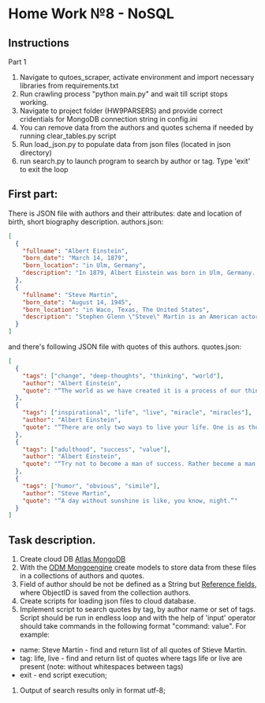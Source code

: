 # Home Work №8 - NoSQL

## Instructions

Part 1

1. Navigate to qutoes_scraper, activate environment and import necessary libraries from requirements.txt
2. Run crawling process "python main.py" and wait till script stops working.
3. Navigate to project folder (HW9PARSERS) and provide correct cridentials for MongoDB connection string in config.ini
4. You can remove data from the authors and quotes schema if needed by running clear_tables.py script
5. Run load_json.py to populate data from json files (located in json directory)
6. run search.py to launch program to search by author or tag. Type 'exit' to exit the loop

## First part:

There is JSON file with authors and their attributes: date and location of birth, short biography description.
authors.json:

```json
[
  {
    "fullname": "Albert Einstein",
    "born_date": "March 14, 1879",
    "born_location": "in Ulm, Germany",
    "description": "In 1879, Albert Einstein was born in Ulm, Germany. He completed his Ph.D. at the University of Zurich by 1909. His 1905 paper explaining the photoelectric effect, the basis of electronics, earned him the Nobel Prize in 1921. His first paper on Special Relativity Theory, also published in 1905, changed the world. After the rise of the Nazi party, Einstein made Princeton his permanent home, becoming a U.S. citizen in 1940. Einstein, a pacifist during World War I, stayed a firm proponent of social justice and responsibility. He chaired the Emergency Committee of Atomic Scientists, which organized to alert the public to the dangers of atomic warfare.At a symposium, he advised: \"In their struggle for the ethical good, teachers of religion must have the stature to give up the doctrine of a personal God, that is, give up that source of fear and hope which in the past placed such vast power in the hands of priests. In their labors they will have to avail themselves of those forces which are capable of cultivating the Good, the True, and the Beautiful in humanity itself. This is, to be sure a more difficult but an incomparably more worthy task . . . \" (\"Science, Philosophy and Religion, A Symposium,\" published by the Conference on Science, Philosophy and Religion in their Relation to the Democratic Way of Life, Inc., New York, 1941). In a letter to philosopher Eric Gutkind, dated Jan. 3, 1954, Einstein stated: \"The word god is for me nothing more than the expression and product of human weaknesses, the Bible a collection of honorable, but still primitive legends which are nevertheless pretty childish. No interpretation no matter how subtle can (for me) change this,\" (The Guardian, \"Childish superstition: Einstein's letter makes view of religion relatively clear,\" by James Randerson, May 13, 2008). D. 1955.While best known for his mass–energy equivalence formula E = mc2 (which has been dubbed \"the world's most famous equation\"), he received the 1921 Nobel Prize in Physics \"for his services to theoretical physics, and especially for his discovery of the law of the photoelectric effect\". The latter was pivotal in establishing quantum theory.Einstein thought that Newtonion mechanics was no longer enough to reconcile the laws of classical mechanics with the laws of the electromagnetic field. This led to the development of his special theory of relativity. He realized, however, that the principle of relativity could also be extended to gravitational fields, and with his subsequent theory of gravitation in 1916, he published a paper on the general theory of relativity. He continued to deal with problems of statistical mechanics and quantum theory, which led to his explanations of particle theory and the motion of molecules. He also investigated the thermal properties of light which laid the foundation of the photon theory of light.He was visiting the United States when Adolf Hitler came to power in 1933 and did not go back to Germany. On the eve of World War II, he endorsed a letter to President Franklin D. Roosevelt alerting him to the potential development of \"extremely powerful bombs of a new type\" and recommending that the U.S. begin similar research. This eventually led to what would become the Manhattan Project. Einstein supported defending the Allied forces, but largely denounced the idea of using the newly discovered nuclear fission as a weapon. Later, with Bertrand Russell, Einstein signed the Russell–Einstein Manifesto, which highlighted the danger of nuclear weapons."
  },
  {
    "fullname": "Steve Martin",
    "born_date": "August 14, 1945",
    "born_location": "in Waco, Texas, The United States",
    "description": "Stephen Glenn \"Steve\" Martin is an American actor, comedian, writer, playwright, producer, musician, and composer. He was raised in Southern California in a Baptist family, where his early influences were working at Disneyland and Knott's Berry Farm and working magic and comedy acts at these and other smaller venues in the area. His ascent to fame picked up when he became a writer for the Smothers Brothers Comedy Hour, and later became a frequent guest on the Tonight Show.In the 1970s, Martin performed his offbeat, absurdist comedy routines before packed houses on national tours. In the 1980s, having branched away from stand-up comedy, he became a successful actor, playwright, and juggler, and eventually earned Emmy, Grammy, and American Comedy awards."
  }
]
```

and there's following JSON file with quotes of this authors.
quotes.json:

```json
[
  {
    "tags": ["change", "deep-thoughts", "thinking", "world"],
    "author": "Albert Einstein",
    "quote": "“The world as we have created it is a process of our thinking. It cannot be changed without changing our thinking.”"
  },
  {
    "tags": ["inspirational", "life", "live", "miracle", "miracles"],
    "author": "Albert Einstein",
    "quote": "“There are only two ways to live your life. One is as though nothing is a miracle. The other is as though everything is a miracle.”"
  },
  {
    "tags": ["adulthood", "success", "value"],
    "author": "Albert Einstein",
    "quote": "“Try not to become a man of success. Rather become a man of value.”"
  },
  {
    "tags": ["humor", "obvious", "simile"],
    "author": "Steve Martin",
    "quote": "“A day without sunshine is like, you know, night.”"
  }
]
```

## Task description.

1. Create cloud DB [Atlas MongoDB](https://www.mongodb.com/atlas/database)
2. With the [ODM Mongoengine](https://docs.mongoengine.org/) create models to store data from these files in a collections of authors and quotes.
3. Field of author should be not be defined as a String but [Reference fields](https://docs.mongoengine.org/guide/defining-documents.html?highlight=ReferenceField#reference%20-fields), where ObjectID is saved from the collection authors.
4. Create scripts for loading json files to cloud database.
5. Implement script to search quotes by tag, by author name or set of tags. Script should be run in endless loop and with the help of 'input' operator should take commands in the following format "command: value".
   For example:

- name: Steve Martin - find and return list of all quotes of Stieve Martin.
- tag: life, live - find and return list of quotes where tags life or live are present (note: without whitespaces between tags)
- exit - end script execution;

1. Output of search results only in format utf-8;
